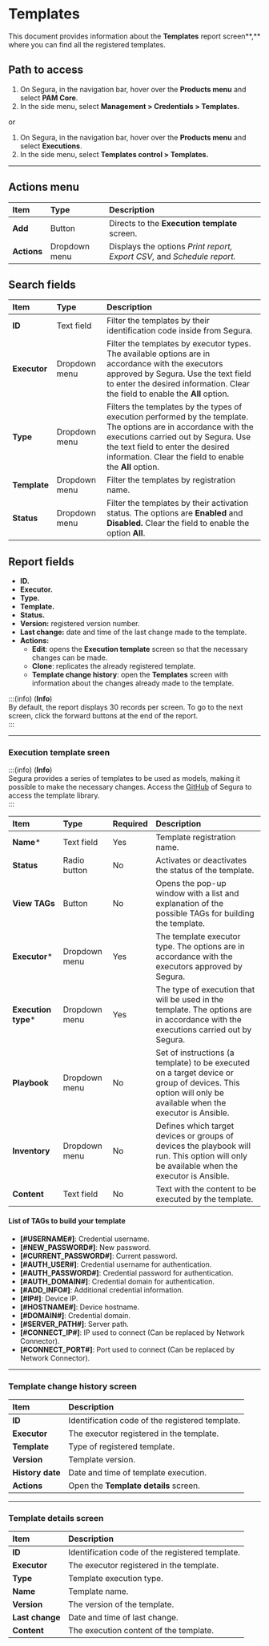 # Templates

This document provides information about the **Templates** report screen**,** where you can find all the registered templates.

## Path to access

1. On Segura, in the navigation bar, hover over the **Products menu** and select **PAM Core**.  
2. In the side menu, select **Management > Credentials > Templates.**

or

1. On Segura, in the navigation bar, hover over the **Products menu** and select **Executions**.  
2. In the side menu, select **Templates control > Templates.**

---
## Actions menu

| **Item**  | **Type** | **Description** |
| :---- | :---- | :---- |
| **Add** | Button | Directs to the **Execution template** screen. |
| **Actions** | Dropdown menu | Displays the options *Print report, Export CSV,* and *Schedule report.* |

## Search fields

| **Item** | **Type** | **Description** |
| :---- | :---- | :---- |
| **ID** | Text field | Filter the templates by their identification code inside from Segura. |
| **Executor** | Dropdown menu | Filter the templates by executor types. The available options are in accordance with the executors approved by Segura. Use the text field to enter the desired information. Clear the field to enable the **All** option. |
| **Type** | Dropdown menu | Filters the templates by the types of execution performed by the template. The options are in accordance with the executions carried out by Segura. Use the text field to enter the desired information. Clear the field to enable the **All** option. |
| **Template** | Dropdown menu | Filter the templates by registration name. |
| **Status** | Dropdown menu | Filter the templates by their activation status. The options are **Enabled** and **Disabled.** Clear the field to enable the option **All**. |

## Report fields

* **ID.**  
* **Executor.**  
* **Type.**  
* **Template.**  
* **Status.**  
* **Version:** registered version number.  
* **Last change:** date and time of the last change made to the template.  
* **Actions:**  
  * **Edit**: opens the **Execution template** screen so that the necessary changes can be made.  
  * **Clone**: replicates the already registered template.  
  * **Template change history**: open the **Templates** screen with information about the changes already made to the template.

:::(info) (**Info**)  
By default, the report displays 30 records per screen. To go to the next screen, click the forward buttons at the end of the report.  
:::

---
### Execution template sreen  
:::(info) (**Info**)  
Segura provides a series of templates to be used as models, making it possible to make the necessary changes. Access the [GitHub](https://github.com/Segura/execution-templates) of Segura to access the template library.  
:::

| **Item** | **Type** | **Required** | **Description** |
| :---- | :---- | :---- | :---- |
| **Name*** | Text field | Yes | Template registration name. |
| **Status** | Radio button | No | Activates or deactivates the status of the template. |
| **View TAGs** | Button | No | Opens the pop-up window with a list and explanation of the possible TAGs for building the template. |
| **Executor*** | Dropdown menu | Yes | The template executor type. The options are in accordance with the executors approved by Segura. |
| **Execution type*** | Dropdown menu | Yes | The type of execution that will be used in the template. The options are in accordance with the executions carried out by Segura. |
| **Playbook** | Dropdown menu | No | Set of instructions (a template) to be executed on a target device or group of devices. This option will only be available when the executor is Ansible. |
| **Inventory** | Dropdown menu | No | Defines which target devices or groups of devices the playbook will run. This option will only be available when the executor is Ansible. |
| **Content** | Text field | No | Text with the content to be executed by the template. |

#### List of TAGs to build your template

* **[#USERNAME#]**: Credential username.  
* **[#NEW_PASSWORD#]**: New password.  
* **[#CURRENT_PASSWORD#]**: Current password.  
* **[#AUTH_USER#]**: Credential username for authentication.  
* **[#AUTH_PASSWORD#]**: Credential password for authentication.  
* **[#AUTH_DOMAIN#]**: Credential domain for authentication.  
* **[#ADD_INFO#]**: Additional credential information.  
* **[#IP#]**: Device IP.  
* **[#HOSTNAME#]**: Device hostname.  
* **[#DOMAIN#]**: Credential domain.  
* **[#SERVER_PATH#]**: Server path.  
* **[#CONNECT_IP#]**: IP used to connect (Can be replaced by Network Connector).  
* **[#CONNECT_PORT#]**: Port used to connect (Can be replaced by Network Connector).

---
### Template change history screen

| **Item** | **Description** |
| :---- | :---- |
| **ID** | Identification code of the registered template. |
| **Executor** | The executor registered in the template. |
| **Template** | Type of registered template. |
| **Version** | Template version. |
| **History date** | Date and time of template execution. |
| **Actions** | Open the **Template details** screen. |

---
### Template details screen

| **Item** | **Description** |
| :---- | :---- |
| **ID** | Identification code of the registered template. |
| **Executor** | The executor registered in the template. |
| **Type** | Template execution type. |
| **Name** | Template name. |
| **Version** | The version of the template. |
| **Last change** | Date and time of last change. |
| **Content** | The execution content of the template. |
